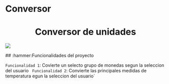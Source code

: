 # Conversor
<h1 align="center"> Conversor de unidades </h1>
<p align="left">
   <img src="https://img.shields.io/badge/STATUS-EN%20DESAROLLO-green">
   </p>
   ## :hammer:Funcionalidades del proyecto

`Funcionalidad 1`: Covierte un selecto grupo de monedas segun la seleccion del usuario `
Funcionalidad 2`: Convierte las principales medidas de temperatura egun la seleccion del usuario`

